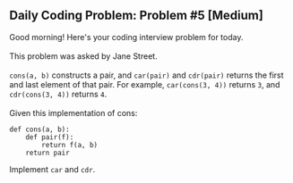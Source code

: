 ## Daily Coding Problem: Problem #5 [Medium]



Good morning! Here's your coding interview problem for today.<br/><br/>
This problem was asked by Jane Street.<br/><br/>
```cons(a, b)``` constructs a pair, and ```car(pair)``` and ```cdr(pair)``` returns the first and last element of that pair. For example, ```car(cons(3, 4))``` returns ```3```, and ```cdr(cons(3, 4))``` returns ```4```.<br/><br/>
Given this implementation of cons:<br/>
```
def cons(a, b):
    def pair(f):
        return f(a, b)
    return pair
```
Implement ```car``` and ```cdr```.